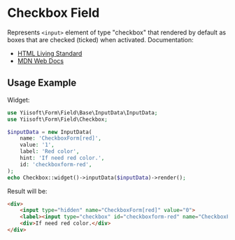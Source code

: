 # Checkbox Field

Represents `<input>` element of type "checkbox" that rendered by default as boxes that are checked (ticked) when
activated. Documentation:

- [HTML Living Standard](https://html.spec.whatwg.org/multipage/input.html#checkbox-state-(type=checkbox))
- [MDN Web Docs](https://developer.mozilla.org/docs/Web/HTML/Element/input/checkbox)

## Usage Example

Widget:

```php
use Yiisoft\Form\Field\Base\InputData\InputData;
use Yiisoft\Form\Field\Checkbox;

$inputData = new InputData(
    name: 'CheckboxForm[red]',
    value: '1',
    label: 'Red color',
    hint: 'If need red color.',
    id: 'checkboxform-red',
);
echo Checkbox::widget()->inputData($inputData)->render();
```

Result will be:

```html
<div>
    <input type="hidden" name="CheckboxForm[red]" value="0">
    <label><input type="checkbox" id="checkboxform-red" name="CheckboxForm[red]" value="1" checked> Red color</label>
    <div>If need red color.</div>
</div>
```
